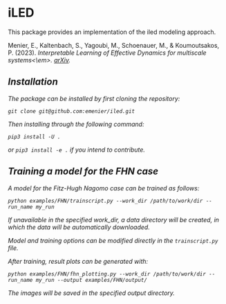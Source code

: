 # iLED

This package provides an implementation of the iled modeling approach.

Menier, E., Kaltenbach, S., Yagoubi, M., Schoenauer, M., & Koumoutsakos, P. (2023). <em>Interpretable Learning of Effective Dynamics for multiscale systems<\em>. [arXiv](https://arxiv.org/abs/2309.05812).

## Installation

The package can be installed by first cloning the repository:

```
git clone git@github.com:emenier/iled.git
```

Then installing through the following command:

```
pip3 install -U .
```

or `pip3 install -e .` if you intend to contribute.

## Training a model for the FHN case

A model for the Fitz-Hugh Nagomo case can be trained as follows:

```
python examples/FHN/trainscript.py --work_dir /path/to/work/dir --run_name my_run
```

If unavailable in the specified work_dir, a data directory will be created, in which the data 
will be automatically downloaded.

Model and training options can be modified directly in the `trainscript.py` file.

After training, result plots can be generated with:

```
python examples/FHN/fhn_plotting.py --work_dir /path/to/work/dir --run_name my_run --output examples/FHN/output/
```

The images will be saved in the specified output directory.

